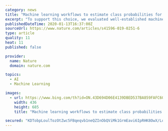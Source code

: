 ```yaml
---
category: news
title: "Machine learning workflows to estimate class probabilities for precision cancer diagnostics on DNA methylation microarray data"
excerpt: "To support this choice, we evaluated well-established machine learning (ML) classifiers including random forests (RFs), elastic net (ELNET), support vector machines (SVMs) and boosted trees in combination with post-processing algorithms and developed ML workflows that allow for unbiased class probability (CP) estimation. Calibrators included ..."
publishedDateTime: 2020-01-13T16:37:00Z
sourceUrl: https://www.nature.com/articles/s41596-019-0251-6
type: article
quality: 11
heat: 11
published: false

provider:
  name: Nature
  domain: nature.com

topics:
  - AI
  - Machine Learning

images:
  - url: https://www.bing.com/th?id=ON.43D694D06E4139DBED537BA859FAFC60
    width: 436
    height: 685
    title: "Machine learning workflows to estimate class probabilities for precision cancer diagnostics on DNA methylation microarray data"

secured: "KDTobpLoulTozOtZwc5FBqeqvb1neQZInObQViMk1GrmEavi6IpRHK8OwX/LopizcQkp0sRVtMMlmFNI5+OuRwZT7IkZfjDnL++lf1q65frCvhz/K7L75kmuQ1xlM+XVIrh2EKCNnodFMVpd7DHNM6q3ONQXDY39dxZFWEv9mS7ineXQnYXG8OWMz8Vw/26BsMEhIHn3tIbBSrHvQz32NgIHUTooeKLCci5pcyJpzdc6wle4KSLxm1l8yTCSSh5aP00sxpoYwx8E6vQlTjM2jw==;MZJ1+lvpNXCUi0GKLm9SCA=="
---
```


